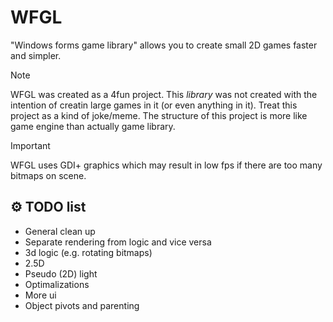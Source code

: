 ﻿# WFGL
"Windows forms game library" allows you to create small 2D games faster and simpler. 

> [!NOTE]
> WFGL was created as a 4fun project. This *library* was not created with the intention of creatin large games in it (or even anything in it). 
> Treat this project as a kind of joke/meme. 
> The structure of this project is more like game engine than actually game library.

> [!IMPORTANT]
> WFGL uses GDI+ graphics which may result in low fps if there are too many bitmaps on scene. 

## ⚙️ TODO list
- General clean up 
- Separate rendering from logic and vice versa 
- 3d logic (e.g. rotating bitmaps)
- 2.5D
- Pseudo (2D) light
- Optimalizations
- More ui
- Object pivots and parenting
